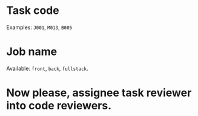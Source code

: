 # Task code
Examples: `J001`, `M013`, `B005`

# Job name
Available: `front`, `back`, `fullstack`.

# Now please, assignee task reviewer into code reviewers.
